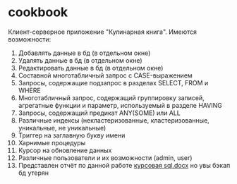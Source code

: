 # cookbook
Клиент-серверное приложение "Кулинарная книга". Имеются возможности:
1. Добавлять данные в бд (в отдельном окне)
2. Удалять данные в бд (в отдельном окне)
3. Редактировать данные в бд (в отдельном окне)
4. Составной многотабличный запрос с CASE-выражением 
5. Запросы, содержащие подзапрос в разделах SELECT, FROM и WHERE
6. Многотабличный запрос, содержащий группировку записей, агрегатные функции и параметр, используемый в разделе HAVING
7. Запросы, содержащий предикат ANY(SOME) или ALL 
8. Различные индексы (некластеризованные, кластеризованные, уникальные, не уникальные)
9. Триггер на заглавную букву имени
10. Харнимые процедуры
11. Курсор на обновление данных
12. Различные пользователи и их возможности (admin, user)
13. Представлен отчёт по данной работе [курсовая sql.docx](https://github.com/RakhmanKichibekov/cookbook/files/9738613/sql.docx)
но увы бэкап бд утерян

